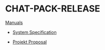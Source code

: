 # CHAT-PACK-RELEASE
[Manuals](Manuals)

- [System Specification](Manuals/SystemSpecification.pdf)

- [Projekt Proposal](Manuals/ProjectProposal.odt)
